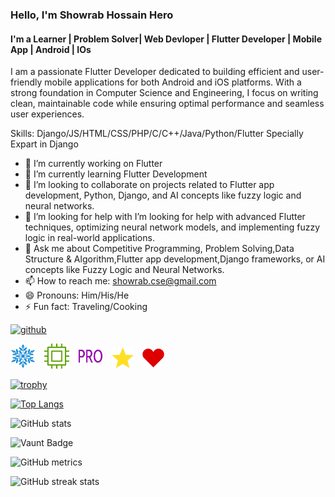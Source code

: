 ### Hello, I'm Showrab Hossain Hero
#### I'm a Learner | Problem Solver| Web Devloper | Flutter Developer | Mobile App | Android | IOs
I am a passionate Flutter Developer dedicated to building efficient and user-friendly mobile applications for both Android and iOS platforms. With a strong foundation in Computer Science and Engineering, I focus on writing clean, maintainable code while ensuring optimal performance and seamless user experiences.

Skills: Django/JS/HTML/CSS/PHP/C/C++/Java/Python/Flutter
Specially Expart in Django

- 🔭 I’m currently working on Flutter  
- 🌱 I’m currently learning Flutter Development 
- 👯 I’m looking to collaborate on projects related to Flutter app development, Python, Django, and AI concepts like fuzzy logic and neural networks. 
- 🤔 I’m looking for help with I’m looking for help with advanced Flutter techniques, optimizing neural network models, and implementing fuzzy logic in real-world applications. 
- 💬 Ask me about Competitive Programming, Problem Solving,Data Structure & Algorithm,Flutter app development,Django frameworks, or AI concepts like Fuzzy Logic and Neural Networks. 
- 📫 How to reach me: showrab.cse@gmail.com
- 😄 Pronouns: Him/His/He 
- ⚡ Fun fact: Traveling/Cooking 


[<img src='https://cdn.jsdelivr.net/npm/simple-icons@3.0.1/icons/github.svg' alt='github' height='40'>](https://github.com/SHHero1)  

<a href='https://archiveprogram.github.com/'><img src='https://raw.githubusercontent.com/acervenky/animated-github-badges/master/assets/acbadge.gif' width='40' height='40'></a> <a href='https://docs.github.com/en/developers'><img src='https://raw.githubusercontent.com/acervenky/animated-github-badges/master/assets/devbadge.gif' width='40' height='40'></a> <a href='https://github.com/pricing'><img src='https://raw.githubusercontent.com/acervenky/animated-github-badges/master/assets/pro.gif' width='40' height='40'></a> <a href='https://stars.github.com/'><img src='https://raw.githubusercontent.com/acervenky/animated-github-badges/master/assets/starbadge.gif' width='35' height='35'></a> <a href='https://docs.github.com/en/github/supporting-the-open-source-community-with-github-sponsors'><img src='https://raw.githubusercontent.com/acervenky/animated-github-badges/master/assets/sponsorbadge.gif' width='35' height='35'></a> 

[![trophy](https://github-profile-trophy.vercel.app/?username=SHHero1)](https://github.com/ryo-ma/github-profile-trophy)

[![Top Langs](https://github-readme-stats.vercel.app/api/top-langs/?username=SHHero1)](https://github.com/anuraghazra/github-readme-stats)

![GitHub stats](https://github-readme-stats.vercel.app/api?username=SHHero1&show_icons=true&count_private=true)  

![Vaunt Badge](https://api.vaunt.dev/v1/github/entities/SHHero1/contributions?format=svg&private=true)  

![GitHub metrics](https://metrics.lecoq.io/SHHero1)  

![GitHub streak stats](https://streak-stats.demolab.com/?user=SHHero1)  

